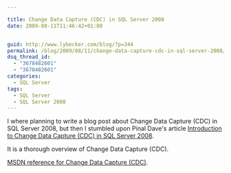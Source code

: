 ```yaml
---

title: Change Data Capture (CDC) in SQL Server 2008
date: 2009-08-11T11:46:42+01:00


guid: http://www.lybecker.com/blog/?p=344
permalink: /blog/2009/08/11/change-data-capture-cdc-in-sql-server-2008/
dsq_thread_id:
  - "3678482601"
  - "3678482601"
categories:
  - SQL Server
tags:
  - SQL Server
  - SQL Server 2008
---
```

I where planning to write a blog post about Change Data Capture (CDC) in SQL Server 2008, but then I stumbled upon Pinal Dave's article [Introduction to Change Data Capture (CDC) in SQL Server 2008](http://www.simple-talk.com/sql/learn-sql-server/introduction-to-change-data-capture-%28cdc%29-in-sql-server-2008/ "Introduction to Change Data Capture (CDC) in SQL Server 2008").

It is a thorough overview of Change Data Capture (CDC).

[MSDN reference for Change Data Capture (CDC)](http://msdn.microsoft.com/en-us/library/bb522489.aspx "Change Data Capture on MSDN").
